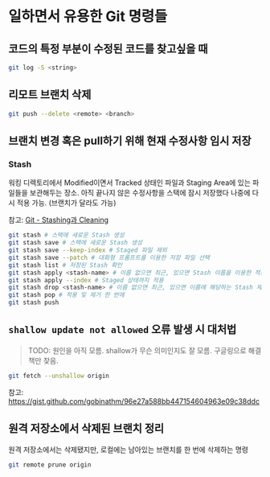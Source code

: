 # 일하면서 유용한 Git 명령들

## 코드의 특정 부분이 수정된 코드를 찾고싶을 때

```bash
git log -S <string>
```

## 리모트 브랜치 삭제

```bash
git push --delete <remote> <branch>
```

## 브랜치 변경 혹은 pull하기 위해 현재 수정사항 임시 저장

### Stash

워킹 디렉토리에서 Modified이면서 Tracked 상태인 파일과 Staging Area에 있는 파일들을 보관해두는 장소. 아직 끝나지 않은 수정사항을 스택에 잠시 저장했다 나중에 다시 적용 가능. (브랜치가 달라도 가능)

참고: [Git - Stashing과 Cleaning](https://git-scm.com/book/ko/v2/Git-%EB%8F%84%EA%B5%AC-Stashing%EA%B3%BC-Cleaning)

```bash
git stash # 스택에 새로운 Stash 생성
git stash save # 스택에 새로운 Stash 생성
git stash save --keep-index # Staged 파일 제외
git stash save --patch # 대화형 프롬프트를 이용한 저장 파일 선택
git stash list # 저장된 Stash 확인
git stash apply <stash-name> # 이름 없으면 최근, 있으면 Stash 이름을 이용한 적용
git stash apply --index # Staged 상태까지 적용
git stash drop <stash-name> # 이름 없으면 최근, 있으면 이름에 해당하는 Stash 제거
git stash pop # 적용 및 제거 한 번에
git stash push
```

## `shallow update not allowed` 오류 발생 시 대처법

> TODO: 원인을 아직 모름. shallow가 무슨 의미인지도 잘 모름.
> 구글링으로 해결책만 찾음.

```bash
git fetch --unshallow origin
```

참고: https://gist.github.com/gobinathm/96e27a588bb447154604963e09c38ddc

## 원격 저장소에서 삭제된 브랜치 정리

원격 저장소에서는 삭제됐지만, 로컬에는 남아있는 브랜치를 한 번에 삭제하는 명령

```bash
git remote prune origin
```
